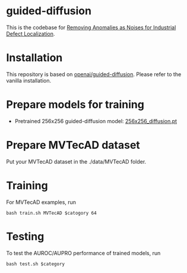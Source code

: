# guided-diffusion

This is the codebase for [Removing Anomalies as Noises for Industrial Defect Localization](https://openaccess.thecvf.com/content/ICCV2023/html/Lu_Removing_Anomalies_as_Noises_for_Industrial_Defect_Localization_ICCV_2023_paper.html).

# Installation

This repository is based on [openai/guided-diffusion](https://github.com/openai/guided-diffusion).
Please refer to the vanilla installation.

# Prepare models for training

 * Pretrained 256x256 guided-diffusion model: [256x256_diffusion.pt](https://openaipublic.blob.core.windows.net/diffusion/jul-2021/256x256_diffusion.pt)

# Prepare MVTecAD dataset

Put your MVTecAD dataset in the ./data/MVTecAD folder.

# Training

For MVTecAD examples, run

```
bash train.sh MVTecAD $catogory 64
```

# Testing

To test the AUROC/AUPRO performance of trained models, run 

```
bash test.sh $category
```

